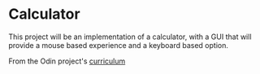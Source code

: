 Calculator
==========
This project will be an implementation of a calculator, with a GUI
that will provide a mouse based experience and a keyboard based
option.

From the Odin project's [curriculum](https://www.theodinproject.com/courses/web-development-101/lessons/calculator?ref=lnav "The Odin Project")